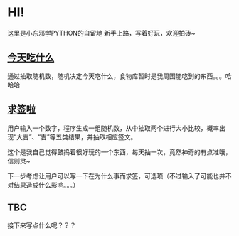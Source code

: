 # HI!

这里是小东邪学PYTHON的自留地
新手上路，写着好玩，欢迎拍砖~

## [今天吃什么](https://github.com/xiaodongxie-801/JustForFun-python/blob/master/%E4%BB%8A%E5%A4%A9%E5%90%83%E4%BB%80%E4%B9%88.py)

通过抽取随机数，随机决定今天吃什么，食物库暂时是我周围能吃到的东西。。。哈哈哈

## [求签啦](https://github.com/xiaodongxie-801/JustForFun-python/blob/master/%E7%AE%80%E5%8D%95%E7%9A%84%E6%B1%82%E7%AD%BE%E5%B0%8F%E7%A8%8B%E5%BA%8F.py)

用户输入一个数字，程序生成一组随机数，从中抽取两个进行大小比较，概率出现“大吉”、“吉”等五类结果，并抽取相应签文。

这个是我自己觉得鼓捣着很好玩的一个东西，每天抽一次，竟然神奇的有点准哦，信则灵~

下一步考虑让用户可以写一下在为什么事而求签，可选项（不过输入了可能也并不对结果造成什么影响。。。）

## TBC

接下来写点什么呢？？？
